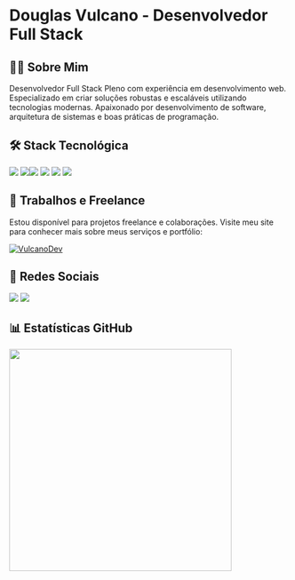 # Douglas Vulcano - Desenvolvedor Full Stack

<h2>👨‍💻 Sobre Mim</h2>

Desenvolvedor Full Stack Pleno com experiência em desenvolvimento web. Especializado em criar soluções robustas e escaláveis utilizando tecnologias modernas. Apaixonado por desenvolvimento de software, arquitetura de sistemas e boas práticas de programação.

<h2>🛠️ Stack Tecnológica</h2>

<img src="https://img.shields.io/badge/Spring-6DB33F?style=for-the-badge&logo=spring&logoColor=white" /> <img src="https://img.shields.io/badge/Docker-2CA5E0?style=for-the-badge&logo=docker&logoColor=white" /><img src="https://img.shields.io/badge/React-20232A?style=for-the-badge&logo=react&logoColor=61DAFB"> <img src="https://img.shields.io/badge/Vue.js-35495E?style=for-the-badge&logo=vuedotjs&logoColor=4FC08D" /> <img src="https://img.shields.io/badge/Laravel-FF2D20?style=for-the-badge&logo=laravel&logoColor=white" />
<img src="https://img.shields.io/badge/Java-ED8B00?style=for-the-badge&logo=openjdk&logoColor=white" /> 

<h2>💼 Trabalhos e Freelance</h2>

Estou disponível para projetos freelance e colaborações. Visite meu site para conhecer mais sobre meus serviços e portfólio:

[![VulcanoDev](https://img.shields.io/badge/VulcanoDev-Website-FF2D20?style=for-the-badge)](https://www.vulcanodev.com.br/)

<h2>📱 Redes Sociais</h2>

[<img src="https://img.shields.io/badge/LinkedIn-0077B5?style=for-the-badge&logo=linkedin&logoColor=white" />](https://www.linkedin.com/in/douglas-da-silva-vulcano/) <a href="mailto:tassiofernandescosta@gmail.com" alt="gmail" target="_blank"><img src="https://img.shields.io/badge/Gmail-D14836?style=for-the-badge&logo=gmail&logoColor=white" /></a>

<h2>📊 Estatísticas GitHub</h2>

<img width='400' src="https://github-readme-stats.vercel.app/api?username=DouglasVulcano" />
